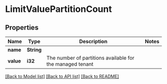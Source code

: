 # LimitValuePartitionCount

## Properties

Name | Type | Description | Notes
------------ | ------------- | ------------- | -------------
**name** | **String** |  | 
**value** | **i32** | The number of partitions available for the managed tenant | 

[[Back to Model list]](../README.md#documentation-for-models) [[Back to API list]](../README.md#documentation-for-api-endpoints) [[Back to README]](../README.md)



